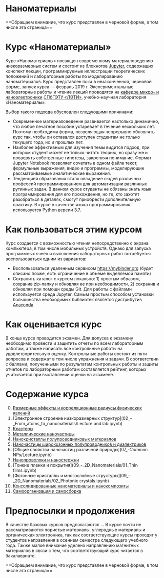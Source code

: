 # Наноматериалы

==Обращаем внимание, что курс представлен в черновой форме, в том числе эта страница==

# Курс «Наноматериалы»
Курс «Наноматериалы» посвящен современному материаловедению низкоразмерных систем и состоит из блокнотов [Jupyter](https://jupyter.org), содержащих конспект лекции, программируемые иллюстрации теоретических положений и лабораторные работы по моделированию наноматериалов. Курс представлен пока в незаконченной, черновой форме, запуск курса — февраль 2019 г. Экспериментальные лабораторные работы и чтение лекций проводятся на [кафедре микро- и наноэлектроники](https://etu.ru/ru/fakultety/fakultet-elektroniki/sostav-fakulteta/kafedra-mikroelektroniki/) [СПбГЭТУ «ЛЭТИ»](https://etu.ru/ru/universitet/), учебно-научная лаборатория «Наноматериалы».

Выбор такого подхода обусловлен следующими причинами:
* Современное материаловедение развивается настолько динамично, что любое печатное пособие устаревает в течение нескольких лет. Поэтому необходима форма, позволяющая непрерывно обновлять курс так, чтобы он оставался доступен студентам не только текущего года, но и прошлых лет.
* Наиболее эффективным для изучения темы видится подход, при котором студент может не только читать теорию, но сразу же и проверять собственные гипотезы, закрепляя понимание. Формат Jupyter Notebook позволяет сочетать в одном файле текст, формульные выражения, видео и программы, моделирующие рассматриваемые аналитические выражения.
* Тенденцией образования стало овладение людей различных профессий программированием для автоматизации различных рутинных задач. В данном курсе студенты не обязаны знать язык программирования для его прохождения, но те, кто захотят разобраться в деталях, смогут приобрести дополнительную практику. В курсе в качестве языка программирования используется Python версии 3.7.


# Как пользоваться этим курсом
Курс создается с возможностью чтения непосредственно с экрана компьютера, в том числе мобильных устройств. Однако для запуска программных ячеек и выполнения лабораторных работ потребуется воспользоваться одним из  вариантов:
* Воспользоваться удаленным сервисом https://mybinder.org (будет описано позже, есть ограничение в объеме выделяемой памяти)
* Сохранить каталог с курсом локально: 1) простым образом, сохранив zip-папку и обновляя ее при необходимости, 2) сохранив и обновляя при помощи среды Git. Для работы с файлами используется среда Jupyter. Самым простым способом установки большинства необходимых библиотек является дистрибутив [Anaconda](https://www.anaconda.com/download/).

# Как оценивается курс
В конце курса проводится экзамен. Для допуска к экзамену необходимо провести и защитить отчеты по всем лабораторным работам, а также написать  все контрольные работы на удовлетворительную оценку. Контрольные работы состоят из пяти вопросов и содержат в том числе упражнения и задачи. В соответствии с баллами, полученными по результатам контрольных работы и защиты отчетов по лабораторным работам составляется рейтинг, которых учитывается при выставлении оценки на экзамене.

# Содержание курса

0. [Размерные эффекты и корреляционные радиусы физических явлений](01_-_Nanoscale/Lecture.ipynb)
1. [Электронное строение низкоразмерных структур](02_-_From_atoms_to_nanomaterials/Lecture and lab.ipynb)
2. [Кластеры](03_-_Clusters/Lecture.ipynb)
3. [Металлические наночастицы](04_-_Metal_NPs/Lecture.ipynb)
4. [Нанокристаллы полупроводниковых материалов](05_-_Semiconductor_NPs/Lecture.ipynb)
5. [Наночастицы широкозонных полупроводников и диэлектриков](06_-_Widegap_NPs/Lecture.ipynb)
6. [Общие свойства наночастиц различной природы](07_-_Common_ NPs/Lecture.ipynb)
7. [Нанопроволоки и наностержни](08_-_1D_Structures/Lecture.ipynb)
8. [Тонкие пленки и покрытия](09_-_2D_Nanomaterials/01_Thin films.ipynb)
9. [Фотонные кристаллы и многослойные структуры](09_-_2D_Nanomaterials/02_Photonic crystals.ipynb)
10. [Консолидированные наноматериалы и нанокомпозиты](10_-_3D_Nanomaterials/Nanocomposites.ipynb)
11. [Самоорганизация и самосборка](10_-_3D_Nanomaterials/Self-organization.ipynb)


# Предпосылки и продолжения

В качестве базовых курсов предполагаются ... В курсе почти не рассматриваются пористые материалы, углеродные материалы и органическая электроника, так как соответствующие курсы проходят у студентов направления в осеннем семестре следующего учебного года. Также малое внимание уделено направлению магнитных материалов в связи с тем, что соответствующий курс читается в бакалавриате.

==Обращаем внимание, что курс представлен в черновой форме, в том числе эта страница==